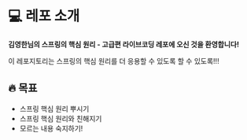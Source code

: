 # :computer: 레포 소개

**김영한님의 스프링의 핵심 원리 - 고급편 라이브코딩 레포에 오신 것을 환영합니다!**

이 레포지토리는 스프링의 핵심 원리를 더 응용할 수 있도록 할 수 있도록!!!

## :fire: 목표

- 스프링 핵심 원리 뿌시기
- 스프링 핵심 원리와 친해지기
- 모르는 내용 숙지하기!
